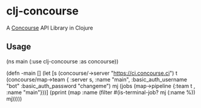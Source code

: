 # clj-concourse

A [Concourse](https://concourse.ci) API Library in Clojure

## Usage

(ns main
  (:use clj-concourse :as concourse))

(defn -main
  []
   (let [s (concourse/->server "https://ci.concourse.ci")
         t (concourse/map->team { :server s,
                                  :name "main",
                                  :basic_auth_username "bot"
                                  :basic_auth_password "changeme")
         mj (jobs (map->pipeline {:team t , :name "main"}))]
         (pprint (map :name (filter #(is-terminal-job? mj (:name %)) mj)))))

